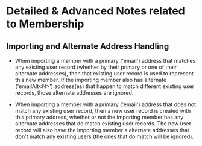 
# Detailed & Advanced Notes related to Membership

## Importing and Alternate Address Handling

* When importing a member with a primary ('email') address that
  matches any existing user record (whether by their primary or one of
  their alternate addresses), then that existing user record is used
  to represent this new member.  If the importing member also has
  alternate ('emailAlt\<N\>') address(es) that happen to match
  different existing user records, those alternate addresses are
  ignored.

* When importing a member with a primary ('email') address that does
  not match any existing user record, then a new user record is
  created with this primary address, whether or not the importing
  member has any alternate addresses that do match existing user
  records.  The new user record will also have the importing member's
  alternate addresses that don't match any existing users (the ones
  that do match will be ignored).
